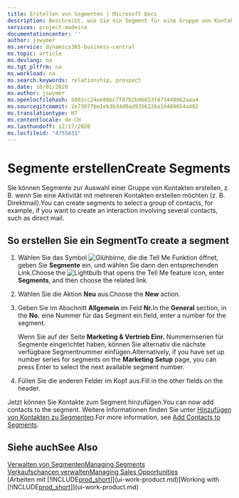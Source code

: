 ```yaml
---
title: Erstellen von Segmenten | Microsoft Docs
description: Beschreibt, wie Sie ein Segment für eine Gruppe von Kontakten in Business Central erstellen, beispielsweise um mehrere Kontakte mit einer Direktsendung anzusprechen.
services: project-madeira
documentationcenter: ''
author: jswymer
ms.service: dynamics365-business-central
ms.topic: article
ms.devlang: na
ms.tgt_pltfrm: na
ms.workload: na
ms.search.keywords: relationship, prospect
ms.date: 10/01/2020
ms.author: jswymer
ms.openlocfilehash: 5092cc24ee86bc7f87b2b96653f473448062aaa4
ms.sourcegitcommit: 2e7307fbe1eb3b34d0ad9356226a19409054a402
ms.translationtype: HT
ms.contentlocale: de-CH
ms.lasthandoff: 12/17/2020
ms.locfileid: "4755431"
---
```

# <a name="create-segments"></a><span data-ttu-id="edf8e-103">Segmente erstellen</span><span class="sxs-lookup"><span data-stu-id="edf8e-103">Create Segments</span></span>
<span data-ttu-id="edf8e-104">Sie können Segmente zur Auswahl einer Gruppe von Kontakten erstellen, z. B. wenn Sie eine Aktivität mit mehreren Kontakten erstellen möchten (z. B. Direktmail).</span><span class="sxs-lookup"><span data-stu-id="edf8e-104">You can create segments to select a group of contacts, for example, if you want to create an interaction involving several contacts, such as direct mail.</span></span>

## <a name="to-create-a-segment"></a><span data-ttu-id="edf8e-105">So erstellen Sie ein Segment</span><span class="sxs-lookup"><span data-stu-id="edf8e-105">To create a segment</span></span>
1. <span data-ttu-id="edf8e-106">Wählen Sie das Symbol ![Glühbirne, die die Tell Me Funktion öffnet](media/ui-search/search_small.png "Tell Me-Funktion"), geben Sie **Segmente** ein, und wählen Sie dann den entsprechenden Link.</span><span class="sxs-lookup"><span data-stu-id="edf8e-106">Choose the ![Lightbulb that opens the Tell Me feature](media/ui-search/search_small.png "Tell me what you want to do") icon, enter **Segments**, and then choose the related link.</span></span>
2. <span data-ttu-id="edf8e-107">Wählen Sie die Aktion **Neu** aus.</span><span class="sxs-lookup"><span data-stu-id="edf8e-107">Choose the **New** action.</span></span>
3. <span data-ttu-id="edf8e-108">Geben Sie im Abschnitt **Allgemein** im Feld **Nr.**</span><span class="sxs-lookup"><span data-stu-id="edf8e-108">In the **General** section, in the **No.**</span></span> <span data-ttu-id="edf8e-109">eine Nummer für das Segment ein.</span><span class="sxs-lookup"><span data-stu-id="edf8e-109">field, enter a number for the segment.</span></span>

    <span data-ttu-id="edf8e-110">Wenn Sie auf der Seite **Marketing & Vertrieb Einr.** Nummernserien für Segmente eingerichtet haben, können Sie alternativ die nächste verfügbare Segmentnummer einfügen.</span><span class="sxs-lookup"><span data-stu-id="edf8e-110">Alternatively, if you have set up number series for segments on the **Marketing Setup** page, you can press Enter to select the next available segment number.</span></span>
4. <span data-ttu-id="edf8e-111">Füllen Sie die anderen Felder im Kopf aus.</span><span class="sxs-lookup"><span data-stu-id="edf8e-111">Fill in the other fields on the header.</span></span>

<span data-ttu-id="edf8e-112">Jetzt können Sie Kontakte zum Segment hinzufügen.</span><span class="sxs-lookup"><span data-stu-id="edf8e-112">You can now add contacts to the segment.</span></span> <span data-ttu-id="edf8e-113">Weitere Informationen finden Sie unter [Hinzufügen von Kontakten zu Segmenten](marketing-add-contact-segment.md).</span><span class="sxs-lookup"><span data-stu-id="edf8e-113">For more information, see [Add Contacts to Segments](marketing-add-contact-segment.md).</span></span>

## <a name="see-also"></a><span data-ttu-id="edf8e-114">Siehe auch</span><span class="sxs-lookup"><span data-stu-id="edf8e-114">See Also</span></span>
[<span data-ttu-id="edf8e-115">Verwalten von Segmenten</span><span class="sxs-lookup"><span data-stu-id="edf8e-115">Managing Segments</span></span>](marketing-segments.md)  
[<span data-ttu-id="edf8e-116">Verkaufschancen verwalten</span><span class="sxs-lookup"><span data-stu-id="edf8e-116">Managing Sales Opportunities</span></span>](marketing-manage-sales-opportunities.md)  
<span data-ttu-id="edf8e-117">[Arbeiten mit [!INCLUDE[prod_short](includes/prod_short.md)]](ui-work-product.md)</span><span class="sxs-lookup"><span data-stu-id="edf8e-117">[Working with [!INCLUDE[prod_short](includes/prod_short.md)]](ui-work-product.md)</span></span>  
